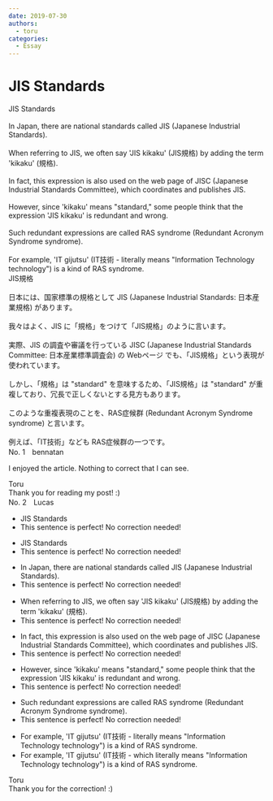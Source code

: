 ```yaml
---
date: 2019-07-30
authors:
  - toru
categories:
  - Essay
---
```


<h1 id="subject_show">JIS Standards</h1>
<div class="date" hidden>Jul 30, 2019 15:08</div>
<div id="post"><div id="body_show_ori">
JIS Standards<br/><br/>In Japan, there are national standards called JIS (Japanese Industrial Standards).<br/><br/>When referring to JIS, we often say 'JIS kikaku' (JIS規格) by adding the term 'kikaku' (規格).<br/><br/>In fact, this expression is also used on the web page of JISC (Japanese Industrial Standards Committee), which coordinates and publishes JIS.<br/><br/>However, since 'kikaku' means "standard," some people think that the expression 'JIS kikaku' is redundant and wrong.<br/><br/>Such redundant expressions are called RAS syndrome (Redundant Acronym Syndrome syndrome).<br/><br/>For example, 'IT gijutsu' (IT技術 - literally means "Information Technology technology") is a kind of RAS syndrome.
</div></div>

<!-- more -->

<div id="post_ja"><div id="body_show_mo">
JIS規格<br/><br/>日本には、国家標準の規格として JIS (Japanese Industrial Standards: 日本産業規格) があります。<br/><br/>我々はよく、JIS に「規格」をつけて「JIS規格」のように言います。<br/><br/>実際、JIS の調査や審議を行っている JISC (Japanese Industrial Standards Committee: 日本産業標準調査会) の Webページ でも、「JIS規格」という表現が使われています。<br/><br/>しかし、「規格」は "standard" を意味するため、「JIS規格」は "standard" が重複しており、冗長で正しくないとする見方もあります。<br/><br/>このような重複表現のことを、RAS症候群 (Redundant Acronym Syndrome syndrome) と言います。<br/><br/>例えば、「IT技術」なども RAS症候群の一つです。
</div></div>
<div id="block"><div class="first_name"> No. 1　<span class="just_name">bennatan</span></div><div id="block2">
<p class="comment_small">
 I enjoyed the article.  Nothing to correct that I can see.
</p>

</div><div class="name"><span class="just_name">Toru</span><br>
Thank you for reading my post! :)
</div>
</div>
<div id="block"><div class="first_name"> No. 2　<span class="just_name">Lucas</span></div><div id="block2">
<ul class="correction_field">
<li class="incorrect">JIS Standards</li>
<li class="corrected perfect">This sentence is perfect! No correction needed!</li>
</ul>
<ul class="correction_field">
<li class="incorrect">JIS Standards</li>
<li class="corrected perfect">This sentence is perfect! No correction needed!</li>
</ul>
<ul class="correction_field">
<li class="incorrect">In Japan, there are national standards called JIS (Japanese Industrial Standards).</li>
<li class="corrected perfect">This sentence is perfect! No correction needed!</li>
</ul>
<ul class="correction_field">
<li class="incorrect">When referring to JIS, we often say 'JIS kikaku' (JIS規格) by adding the term 'kikaku' (規格).</li>
<li class="corrected perfect">This sentence is perfect! No correction needed!</li>
</ul>
<ul class="correction_field">
<li class="incorrect">In fact, this expression is also used on the web page of JISC (Japanese Industrial Standards Committee), which coordinates and publishes JIS.</li>
<li class="corrected perfect">This sentence is perfect! No correction needed!</li>
</ul>
<ul class="correction_field">
<li class="incorrect">However, since 'kikaku' means "standard," some people think that the expression 'JIS kikaku' is redundant and wrong.</li>
<li class="corrected perfect">This sentence is perfect! No correction needed!</li>
</ul>
<ul class="correction_field">
<li class="incorrect">Such redundant expressions are called RAS syndrome (Redundant Acronym Syndrome syndrome).</li>
<li class="corrected perfect">This sentence is perfect! No correction needed!</li>
</ul>
<ul class="correction_field">
<li class="incorrect">For example, 'IT gijutsu' (IT技術 - literally means "Information Technology technology") is a kind of RAS syndrome.</li>
<li class="corrected correct">
For example, 'IT gijutsu' (IT技術 - <span class="f_blue">which</span> literally means "Information Technology technology") is a kind of RAS syndrome.
</li>
</ul>
</div><div class="name"><span class="just_name">Toru</span><br>
Thank you for the correction! :)
</div>
</div>
